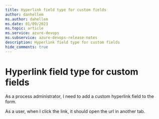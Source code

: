 ```yaml
---
title: Hyperlink field type for custom fields
author: danhellem
ms.author: dahellem
ms.date: 01/09/2023
ms.topic: article
ms.service: azure-devops
ms.subservice: azure-devops-release-notes
description: Hyperlink field type for custom fields
hide_comments: true
---
```


# Hyperlink field type for custom fields

As a process administrator, I need to add a custom hyperlink field to the form. 

As a user, when I click the link, it should open the url in another tab.